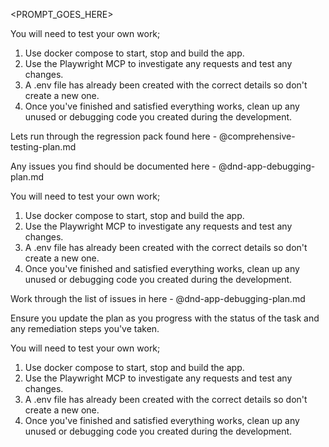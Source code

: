 <PROMPT_GOES_HERE>

You will need to test your own work;

1. Use docker compose to start, stop and build the app.
2. Use the Playwright MCP to investigate any requests and test any changes.
3. A .env file has already been created with the correct details so don't create a new one.
4. Once you've finished and satisfied everything works, clean up any unused or debugging code you created during the development.


Lets run through the regression pack found here - @comprehensive-testing-plan.md 

Any issues you find should be documented here - @dnd-app-debugging-plan.md 

You will need to test your own work;

1. Use docker compose to start, stop and build the app.
2. Use the Playwright MCP to investigate any requests and test any changes.
3. A .env file has already been created with the correct details so don't create a new one.
4. Once you've finished and satisfied everything works, clean up any unused or debugging code you created during the development.


Work through the list of issues in here - @dnd-app-debugging-plan.md 

Ensure you update the plan as you progress with the status of the task and any remediation steps you've taken.

You will need to test your own work;

1. Use docker compose to start, stop and build the app.
2. Use the Playwright MCP to investigate any requests and test any changes.
3. A .env file has already been created with the correct details so don't create a new one.
4. Once you've finished and satisfied everything works, clean up any unused or debugging code you created during the development.
